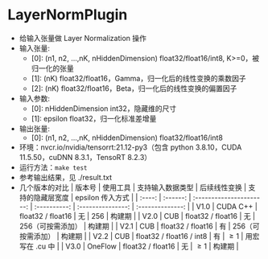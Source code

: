 # LayerNormPlugin
+ 给输入张量做 Layer Normalization 操作
+ 输入张量:
    - [0]: (n1, n2, ...,nK, nHiddenDimension)   float32/float16/int8, K>=0，被归一化的张量
    - [1]: (nK)                                 float32/float16，Gamma，归一化后的线性变换的乘数因子
    - [2]: (nK)                                 float32/float16，Beta，归一化后的线性变换的偏置因子
+ 输入参数:
    - [0]: nHiddenDimension                     int32，隐藏维的尺寸
    - [1]: epsilon                              float32，归一化标准差增量
+ 输出张量:
    - [0]: (n1, n2, ...,nK, nHiddenDimension)   float32/float16/int8
+ 环境：nvcr.io/nvidia/tensorrt:21.12-py3（包含 python 3.8.10，CUDA 11.5.50，cuDNN 8.3.1，TensoRT 8.2.3）
+ 运行方法：`make test`
+ 参考输出结果，见 ./result.txt
+ 几个版本的对比
| 版本号 | 使用工具 |     支持输入数据类型     | 后续线性变换 | 支持的隐藏层宽度  | epsilon 传入方式 |
| :----: | :------: | :----------------------: | :----------: | :---------------: | :--------------: |
|  V1.0  | CUDA C++ |    float32 / float16     |      无      |        256        |      构建期      |
|  V2.0  |   CUB    |    float32 / float16     |      无      | 256（可按需添加） |      构建期      |
|  V2.1  |   CUB    |    float32 / float16     |      有      | 256（可按需添加） |      构建期      |
|  V2.2  |   CUB    | float32 / float16 / int8 |      有      |      $\ge 1$      | 用宏写在 .cu 中  |
|  V3.0  | OneFlow  |    float32 / float16     |      无      |      $\ge 1$      |      构建期      |

